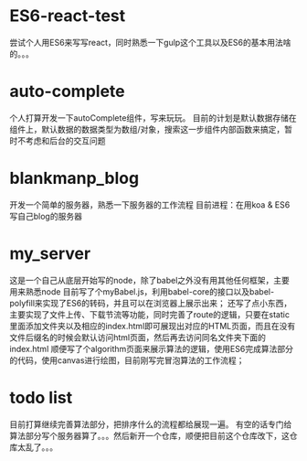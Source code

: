 # ES6-react-test
尝试个人用ES6来写写react，同时熟悉一下gulp这个工具以及ES6的基本用法啥的。。。

# auto-complete
个人打算开发一下autoComplete组件，写来玩玩。
目前的计划是默认数据存储在组件上，默认数据的数据类型为数组/对象，搜索这一步组件内部函数来搞定，暂时不考虑和后台的交互问题

# blankmanp_blog
开发一个简单的服务器，熟悉一下服务器的工作流程
目前进程：在用koa & ES6写自己blog的服务器

# my_server
这是一个自己从底层开始写的node，除了babel之外没有用其他任何框架，主要用来熟悉node
目前写了个myBabel.js，利用babel-core的接口以及babel-polyfill来实现了ES6的转码，并且可以在浏览器上展示出来；
还写了点小东西，主要实现了文件上传、下载节流等功能，同时完善了route的逻辑，只要在static里面添加文件夹以及相应的index.html即可展现出对应的HTML页面，而且在没有文件后缀名的时候会默认访问html页面，然后再去访问同名文件夹下面的index.html
顺便写了个algorithm页面来展示算法的逻辑，使用ES6完成算法部分的代码，使用canvas进行绘图，目前刚写完冒泡算法的工作流程；

# todo list
目前打算继续完善算法部分，把排序什么的流程都给展现一遍。
有空的话专门给算法部分写个服务器算了。。。然后新开一个仓库，顺便把目前这个仓库改下，这仓库太乱了。。。
